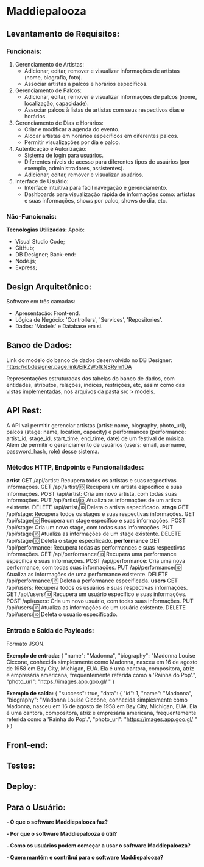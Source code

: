 # Maddiepalooza

## Levantamento de Requisitos:
### Funcionais:
1. Gerenciamento de Artistas:
   - Adicionar, editar, remover e visualizar informações de artistas (nome, biografia, foto).
   - Associar artistas a palcos e horários específicos.
2. Gerenciamento de Palcos:
   - Adicionar, editar, remover e visualizar informações de palcos (nome, localização, capacidade).
   - Associar palcos à listas de artistas com seus respectivos dias e horários.
3. Gerenciamento de Dias e Horários:
   - Criar e modificar a agenda do evento.
   - Alocar artistas em horários específicos em diferentes palcos.
   - Permitir visualizações por dia e palco.
4. Autenticação e Autorização:
   - Sistema de login para usuários.
   - Diferentes níveis de acesso para diferentes tipos de usuários (por exemplo, administradores, assistentes).
   - Adicionar, editar, remover e visualizar usuários.
5. Interface de Usuário:
   - Interface intuitiva para fácil navegação e gerenciamento.
   - Dashboards para visualização rápida de informações como: artistas e suas informações, shows por palco, shows do dia, etc.

### Não-Funcionais:
**Tecnologias Utilizadas:**
Apoio:
- Visual Studio Code;
- GitHub;
- DB Designer;
Back-end:
- Node.js;
- Express;

## Design Arquitetônico:
Software em três camadas:
- Apresentação: Front-end.
- Lógica de Negócio: 'Controllers', 'Services', 'Repositories'.
- Dados: 'Models' e Database em si.

## Banco de Dados:
Link do modelo do banco de dados desenvolvido no DB Designer: https://dbdesigner.page.link/EiRZWofkNSRyrn1DA

Representações estruturadas das tabelas do banco de dados, com entidades, atributos, relações, índices, restrições, etc, assim como das vistas implementadas, nos arquivos da pasta src > models. 

## API Rest:
A API vai permitir gerenciar artistas (artist: name, biography, photo_url), palcos (stage: name, location, capacity) e performances (performance: artist_id, stage_id, start_time, end_time, date) de um festival de música. Além de permitir o gerenciamento de usuários (users: email, username, password_hash, role) desse sistema.
### Métodos HTTP, Endpoints e Funcionalidades:
**artist**
GET /api/artist: Recupera todos os artistas e suas respectivas informações.
GET /api/artist/:id: Recupera um artista específico e suas informações.
POST /api/artist: Cria um novo artista, com todas suas informações.
PUT /api/artist/:id: Atualiza as informações de um artista existente.
DELETE /api/artist/:id: Deleta o artista especificado.
**stage**
GET /api/stage: Recupera todos os stages e suas respectivas informações.
GET /api/stage/:id: Recupera um stage específico e suas informações.
POST /api/stage: Cria um novo stage, com todas suas informações.
PUT /api/stage/:id: Atualiza as informações de um stage existente.
DELETE /api/stage/:id: Deleta o stage especificado.
**performance**
GET /api/performance: Recupera todas as performances e suas respectivas informações.
GET /api/performance/:id: Recupera uma performance específica e suas informações.
POST /api/performance: Cria uma nova performance, com todas suas informações.
PUT /api/performance/:id: Atualiza as informações de uma performance existente.
DELETE /api/performance/:id: Deleta a performance especificada.
**users**
GET /api/users: Recupera todos os usuários e suas respectivas informações.
GET /api/users/:id: Recupera um usuário específico e suas informações.
POST /api/users: Cria um novo usuário, com todas suas informações.
PUT /api/users/:id: Atualiza as informações de um usuário existente.
DELETE /api/users/:id: Deleta o usuário especificado.

### Entrada e Saída de Payloads: 
Formato JSON.

**Exemplo de entrada:**
{
   "name": "Madonna", 
	"biography": "Madonna Louise Ciccone, conhecida simplesmente como Madonna, nasceu em 16 de agosto de 1958 em Bay City, Michigan, EUA. Ela é uma cantora, compositora, atriz e empresária americana, frequentemente referida como a 'Rainha do Pop'.", 
	"photo_url": "https://images.app.goo.gl/ " 
}

**Exemplo de saída:**
{ 
   "success": true, 
	"data": {
      "id": 1, 
      "name": "Madonna", 
	   "biography": "Madonna Louise Ciccone, conhecida simplesmente como Madonna, nasceu em 16 de agosto de 1958 em Bay City, Michigan, EUA. Ela é uma cantora, compositora, atriz e empresária americana, frequentemente referida como a 'Rainha do Pop'.", 
	   "photo_url": "https://images.app.goo.gl/ "
	}
}

## Front-end:

## Testes:

## Deploy:

## Para o Usuário:
**- O que o software Maddiepalooza faz?**

**- Por que o software Maddiepalooza é útil?**

**- Como os usuários podem começar a usar o software Maddiepalooza?**

**- Quem mantém e contribui para o software Maddiepalooza?**
